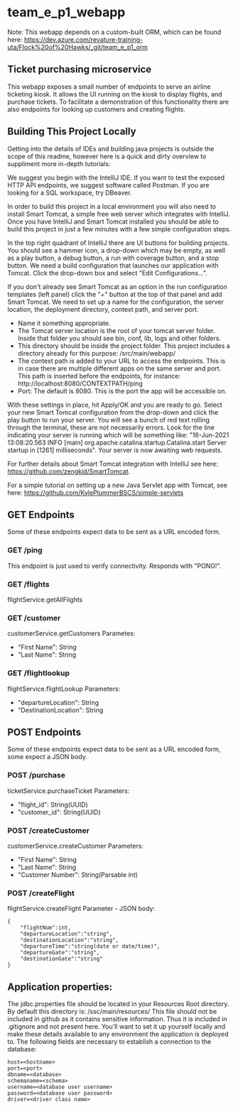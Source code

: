 # team_e_p1_webapp

Note: This webapp depends on a custom-built ORM, which can be found here:
https://dev.azure.com/revature-training-uta/Flock%20of%20Hawks/_git/team_e_p1_orm

## Ticket purchasing microservice

This webapp exposes a small number of endpoints to serve an airline ticketing kiosk. It allows the UI running on the kiosk
to display flights, and purchase tickets. To facilitate a demonstration of this functionality there are also endpoints for
looking up customers and creating flights.


## Building This Project Locally
 Getting into the details of IDEs and building java projects is outside the scope of this readme, however here is a quick 
and dirty overview to suppliment more in-depth tutorials:

 We suggest you begin with the IntelliJ IDE. If you want to test the exposed HTTP API endpoints, we suggest software called Postman. If you are looking for 
 a SQL workspace, try DBeaver.
 
 In order to build this project in a local environment you will also need to install Smart Tomcat, a simple free web server which integrates with IntelliJ. Once you have IntelliJ and Smart Tomcat installed you should be able to build this project in just a few minutes with a few simple configuration steps.
 
 In the top right quadrant of IntelliJ there are UI buttons for building projects. You should see a hammer icon, a drop-down which may be empty, as well as a play button, a debug button, a run with coverage button, and a stop button. We need a build configuration that launches our application with Tomcat. Click the drop-down box and select "Edit Configurations...".
 
 If you don't already see Smart Tomcat as an option in the run configuration templates (left panel) click the "+" button at the top of that panel and add Smart Tomcat. We need to set up a name for the configuration, the server location, the deployment directory, context path, and server port.
 
 - Name it something appropriate.
 - The Tomcat server location is the root of your tomcat server folder. Inside that folder you should see bin, conf, lib, logs and other folders.
 - This directory should be inside the project folder. This project includes a directory already for this purpose: /src/main/webapp/
 - The context path is added to your URL to access the endpoints. This is in case there are multiple different apps on the same server and port. This path is inserted before the endpoints, for instance: http://localhost:8080/CONTEXTPATH/ping
 - Port: The default is 8080. This is the port the app will be accessible on.

With these settings in place, hit Apply/OK and you are ready to go. Select your new Smart Tomcat configuration from the drop-down and click the play button to run your server.
You will see a bunch of red text rolling through the terminal, these are not necessarily errors. Look for the line indicating your server is running which will be something like: "16-Jun-2021 13:08:20.563 INFO [main] org.apache.catalina.startup.Catalina.start Server startup in [1261] milliseconds". Your server is now awaiting web requests.

 
 For further details about Smart Tomcat integration with IntelliJ see here: https://github.com/zengkid/SmartTomcat. 
 
 For a simple tutorial on setting up a new Java Servlet app with Tomcat, see here: https://github.com/KylePlummerBSCS/simple-servlets

## GET Endpoints
 Some of these endpoints expect data to be sent as a URL encoded form.
 
 
### GET /ping
 This endpoint is just used to verify connectivity. Responds with "PONG!".
 
### GET /flights
 flightService.getAllFlights
 

### GET /customer
customerService.getCustomers
 Parametes:
 - "First Name": String
 - "Last Name": String

### GET /flightlookup
flightService.flightLookup
 Parameters:
 - "departureLocation": String
 - "DestinationLocation": String


## POST Endpoints
Some of these endpoints expect data to be sent as a URL encoded form, some expect a JSON body.

### POST /purchase
ticketService.purchaseTicket
 Parameters:
 - "flight_id": String(UUID)
 - "customer_id": String(UUID)

### POST /createCustomer
customerService.createCustomer
 Parameters:
 - "First Name": String
 - "Last Name": String
 - "Customer Number": String(Parsable int)

### POST /createFlight
flightService.createFlight
 Parameter - JSON body:
```
{
    "flightNum":int,
    "departureLocation":"string",
    "destinationLocation":"string",
    "departureTime":"string(date or date/time)",
    "departureGate":"string",
    "destinationGate":"string"
}
```


## Application properties:
The jdbc.properties file should be located in your Resources Root directory. By default this directory is: /ssc/main/resources/ This file should not be included in github as it contains sensitive information. Thus it is included in .gitignore and not present here. You'll want to set it up yourself locally and make these details available to any environment the application is deployed to.
 The following fields are necessary to establish a connection to the database:

```
host=<hostname>
port=<port>
dbname=<database>
schemaname=<schema>
username=<database user username>
password=<database user password>
driver=<driver class name>
```
